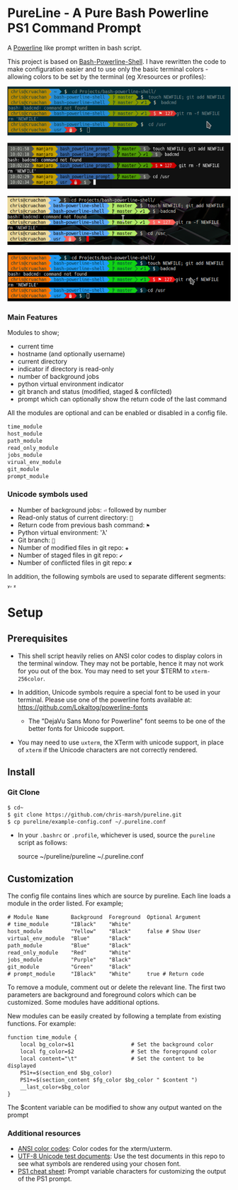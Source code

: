 PureLine - A Pure Bash Powerline PS1 Command Prompt
===================================================

A [Powerline](https://github.com/Lokaltog/vim-powerline) like prompt written in bash script.

This project is based on [Bash-Powerline-Shell](https://github.com/abhijitvalluri/bash-powerline-shell). I have rewritten the code to make configuration easier and to use only the basic terminal colors - allowing colors to be set by the terminal (eg Xresources or profiles):

![Solarised Theme](/Screenshots/Solarised.png?raw=true "PureLine PS1 on Konsole with Solarised theme")

![Xfce4 Terminal](/Screenshots/xfce4Terminal.png?raw=true "PureLine PS1 on Xfce4-Terminal")

![Urxvt With Custom Theme](/Screenshots/CustomUrxvt.png?raw=true "PureLine PS1 on urxvt with custom .Xresources")

![Breeze Theme](/Screenshots/Breeze.png?raw=true "PureLine PS1 on Konsole with Breeze theme")

### Main Features

Modules to show;

* current time
* hostname (and optionally username)
* current directory
* indicator if directory is read-only
* number of background jobs
* python virtual environment indicator
* git branch and status (modified, staged & confilcted)
* prompt which can optionally show the return code of the last command

All the modules are optional and can be enabled or disabled in a config file.

    time_module
    host_module
    path_module
    read_only_module
    jobs_module
    virual_env_module
    git_module
    prompt_module

### Unicode symbols used

* Number of background jobs: `⏎` followed by number
* Read-only status of current directory: ``
* Return code from previous bash command: `⚑`
* Python virtual environment: 'λ'
* Git branch: ``
* Number of modified files in git repo: `✚`
* Number of staged files in git repo: `✔`
* Number of conflicted files in git repo: `✘`

In addition, the following symbols are used to separate different segments: , 

# Setup

## Prerequisites

* This shell script heavily relies on ANSI color codes to display colors in the terminal window. They may not be portable, hence it may not work for you out of the box. You may need to set your $TERM to `xterm-256color`.

* In addition, Unicode symbols require a special font to be used in your terminal. Please use one of the powerline fonts available at: https://github.com/Lokaltog/powerline-fonts

  * The "DejaVu Sans Mono for Powerline" font seems to be one of the better fonts for Unicode support.

* You may need to use `uxterm`, the XTerm with unicode support, in place of `xterm` if the Unicode characters are not correctly rendered.

## Install

### Git Clone

    $ cd~
    $ git clone https://github.com/chris-marsh/pureline.git
    $ cp pureline/example-config.conf ~/.pureline.conf

* In your `.bashrc` or `.profile`, whichever is used, source the `pureline` script as follows:

    source ~/pureline/pureline ~/.pureline.conf

## Customization

The config file contains lines which are source by pureline. Each line loads a module in the order listed. For example;

    # Module Name	    Background	Foreground	Optional Argument
    # time_module	    "IBlack"	"White"
    host_module    	    "Yellow"	"Black"		false # Show User
    virtual_env_module  "Blue"      "Black"
    path_module         "Blue"      "Black"
    read_only_module    "Red"       "White"
    jobs_module         "Purple"	"Black"
    git_module          "Green"     "Black"
    # prompt_module	    "IBlack"	"White"		true # Return code

To remove a module, comment out or delete the relevant line. The first two parameters are background and foreground colors which can be customized. Some modules have additional options.

New modules can be easily created by following a template from existing functions. For example:

    function time_module {
        local bg_color=$1                  # Set the background color
        local fg_color=$2                  # Set the foregropund color
        local content="\t"                 # Set the content to be displayed
        PS1+=$(section_end $bg_color)
        PS1+=$(section_content $fg_color $bg_color " $content ")
        __last_color=$bg_color
    }

The $content variable can be modified to show any output wanted on the prompt

### Additional resources

* [ANSI color codes](https://en.wikipedia.org/wiki/ANSI_escape_code#Colors): Color codes for the xterm/uxterm.
* [UTF-8 Unicode test documents](https://github.com/bits/UTF-8-Unicode-Test-Documents.git): Use the test documents in this repo to see what symbols are rendered using your chosen font.
* [PS1 cheat sheet](https://ss64.com/bash/syntax-prompt.html): Prompt variable characters for customizing the output of the PS1 prompt.

